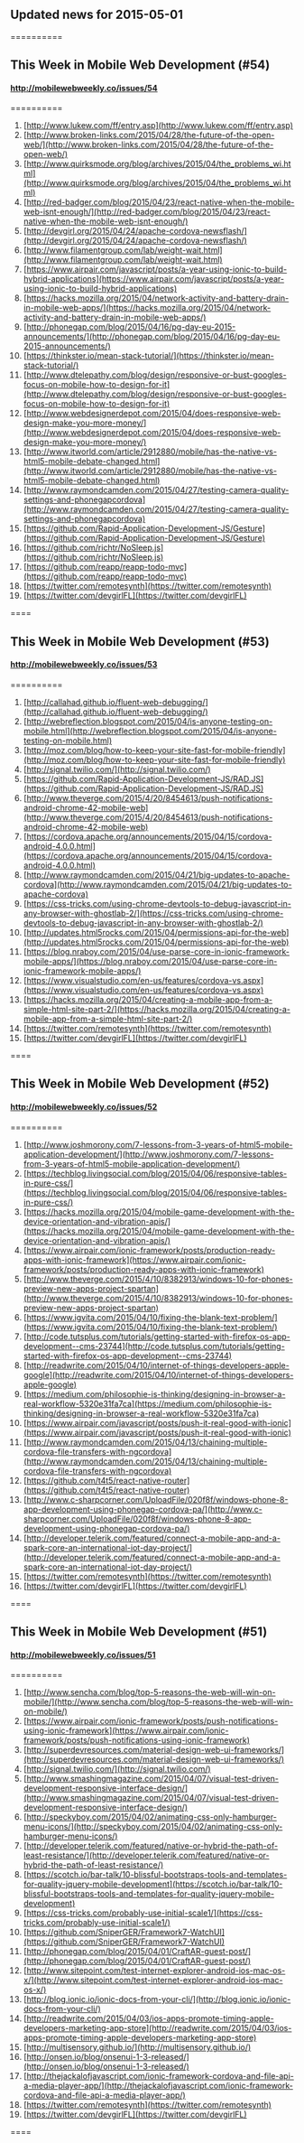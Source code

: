 ## Updated news for 2015-05-01 

==========
## This Week in Mobile Web Development (#54)
#### http://mobilewebweekly.co/issues/54

==========
  1. [http://www.lukew.com/ff/entry.asp](http://www.lukew.com/ff/entry.asp) 
  2. [http://www.broken-links.com/2015/04/28/the-future-of-the-open-web/](http://www.broken-links.com/2015/04/28/the-future-of-the-open-web/) 
  3. [http://www.quirksmode.org/blog/archives/2015/04/the_problems_wi.html](http://www.quirksmode.org/blog/archives/2015/04/the_problems_wi.html) 
  4. [http://red-badger.com/blog/2015/04/23/react-native-when-the-mobile-web-isnt-enough/](http://red-badger.com/blog/2015/04/23/react-native-when-the-mobile-web-isnt-enough/) 
  5. [http://devgirl.org/2015/04/24/apache-cordova-newsflash/](http://devgirl.org/2015/04/24/apache-cordova-newsflash/) 
  6. [http://www.filamentgroup.com/lab/weight-wait.html](http://www.filamentgroup.com/lab/weight-wait.html) 
  7. [https://www.airpair.com/javascript/posts/a-year-using-ionic-to-build-hybrid-applications](https://www.airpair.com/javascript/posts/a-year-using-ionic-to-build-hybrid-applications) 
  8. [https://hacks.mozilla.org/2015/04/network-activity-and-battery-drain-in-mobile-web-apps/](https://hacks.mozilla.org/2015/04/network-activity-and-battery-drain-in-mobile-web-apps/) 
  9. [http://phonegap.com/blog/2015/04/16/pg-day-eu-2015-announcements/](http://phonegap.com/blog/2015/04/16/pg-day-eu-2015-announcements/) 
  10. [https://thinkster.io/mean-stack-tutorial/](https://thinkster.io/mean-stack-tutorial/) 
  11. [http://www.dtelepathy.com/blog/design/responsive-or-bust-googles-focus-on-mobile-how-to-design-for-it](http://www.dtelepathy.com/blog/design/responsive-or-bust-googles-focus-on-mobile-how-to-design-for-it) 
  12. [http://www.webdesignerdepot.com/2015/04/does-responsive-web-design-make-you-more-money/](http://www.webdesignerdepot.com/2015/04/does-responsive-web-design-make-you-more-money/) 
  13. [http://www.itworld.com/article/2912880/mobile/has-the-native-vs-html5-mobile-debate-changed.html](http://www.itworld.com/article/2912880/mobile/has-the-native-vs-html5-mobile-debate-changed.html) 
  14. [http://www.raymondcamden.com/2015/04/27/testing-camera-quality-settings-and-phonegapcordova](http://www.raymondcamden.com/2015/04/27/testing-camera-quality-settings-and-phonegapcordova) 
  15. [https://github.com/Rapid-Application-Development-JS/Gesture](https://github.com/Rapid-Application-Development-JS/Gesture) 
  16. [https://github.com/richtr/NoSleep.js](https://github.com/richtr/NoSleep.js) 
  17. [https://github.com/reapp/reapp-todo-mvc](https://github.com/reapp/reapp-todo-mvc) 
  18. [https://twitter.com/remotesynth](https://twitter.com/remotesynth) 
  19. [https://twitter.com/devgirlFL](https://twitter.com/devgirlFL) 

====
## This Week in Mobile Web Development (#53)
#### http://mobilewebweekly.co/issues/53

==========
  1. [http://callahad.github.io/fluent-web-debugging/](http://callahad.github.io/fluent-web-debugging/) 
  2. [http://webreflection.blogspot.com/2015/04/is-anyone-testing-on-mobile.html](http://webreflection.blogspot.com/2015/04/is-anyone-testing-on-mobile.html) 
  3. [http://moz.com/blog/how-to-keep-your-site-fast-for-mobile-friendly](http://moz.com/blog/how-to-keep-your-site-fast-for-mobile-friendly) 
  4. [http://signal.twilio.com/](http://signal.twilio.com/) 
  6. [https://github.com/Rapid-Application-Development-JS/RAD.JS](https://github.com/Rapid-Application-Development-JS/RAD.JS) 
  7. [http://www.theverge.com/2015/4/20/8454613/push-notifications-android-chrome-42-mobile-web](http://www.theverge.com/2015/4/20/8454613/push-notifications-android-chrome-42-mobile-web) 
  8. [https://cordova.apache.org/announcements/2015/04/15/cordova-android-4.0.0.html](https://cordova.apache.org/announcements/2015/04/15/cordova-android-4.0.0.html) 
  9. [http://www.raymondcamden.com/2015/04/21/big-updates-to-apache-cordova](http://www.raymondcamden.com/2015/04/21/big-updates-to-apache-cordova) 
  10. [https://css-tricks.com/using-chrome-devtools-to-debug-javascript-in-any-browser-with-ghostlab-2/](https://css-tricks.com/using-chrome-devtools-to-debug-javascript-in-any-browser-with-ghostlab-2/) 
  11. [http://updates.html5rocks.com/2015/04/permissions-api-for-the-web](http://updates.html5rocks.com/2015/04/permissions-api-for-the-web) 
  12. [https://blog.nraboy.com/2015/04/use-parse-core-in-ionic-framework-mobile-apps/](https://blog.nraboy.com/2015/04/use-parse-core-in-ionic-framework-mobile-apps/) 
  13. [https://www.visualstudio.com/en-us/features/cordova-vs.aspx](https://www.visualstudio.com/en-us/features/cordova-vs.aspx) 
  14. [https://hacks.mozilla.org/2015/04/creating-a-mobile-app-from-a-simple-html-site-part-2/](https://hacks.mozilla.org/2015/04/creating-a-mobile-app-from-a-simple-html-site-part-2/) 
  15. [https://twitter.com/remotesynth](https://twitter.com/remotesynth) 
  16. [https://twitter.com/devgirlFL](https://twitter.com/devgirlFL) 

====
## This Week in Mobile Web Development (#52)
#### http://mobilewebweekly.co/issues/52

==========
  1. [http://www.joshmorony.com/7-lessons-from-3-years-of-html5-mobile-application-development/](http://www.joshmorony.com/7-lessons-from-3-years-of-html5-mobile-application-development/) 
  2. [https://techblog.livingsocial.com/blog/2015/04/06/responsive-tables-in-pure-css/](https://techblog.livingsocial.com/blog/2015/04/06/responsive-tables-in-pure-css/) 
  3. [https://hacks.mozilla.org/2015/04/mobile-game-development-with-the-device-orientation-and-vibration-apis/](https://hacks.mozilla.org/2015/04/mobile-game-development-with-the-device-orientation-and-vibration-apis/) 
  4. [https://www.airpair.com/ionic-framework/posts/production-ready-apps-with-ionic-framework](https://www.airpair.com/ionic-framework/posts/production-ready-apps-with-ionic-framework) 
  5. [http://www.theverge.com/2015/4/10/8382913/windows-10-for-phones-preview-new-apps-project-spartan](http://www.theverge.com/2015/4/10/8382913/windows-10-for-phones-preview-new-apps-project-spartan) 
  6. [https://www.igvita.com/2015/04/10/fixing-the-blank-text-problem/](https://www.igvita.com/2015/04/10/fixing-the-blank-text-problem/) 
  7. [http://code.tutsplus.com/tutorials/getting-started-with-firefox-os-app-development--cms-23744](http://code.tutsplus.com/tutorials/getting-started-with-firefox-os-app-development--cms-23744) 
  8. [http://readwrite.com/2015/04/10/internet-of-things-developers-apple-google](http://readwrite.com/2015/04/10/internet-of-things-developers-apple-google) 
  9. [https://medium.com/philosophie-is-thinking/designing-in-browser-a-real-workflow-5320e31fa7ca](https://medium.com/philosophie-is-thinking/designing-in-browser-a-real-workflow-5320e31fa7ca) 
  10. [https://www.airpair.com/javascript/posts/push-it-real-good-with-ionic](https://www.airpair.com/javascript/posts/push-it-real-good-with-ionic) 
  11. [http://www.raymondcamden.com/2015/04/13/chaining-multiple-cordova-file-transfers-with-ngcordova](http://www.raymondcamden.com/2015/04/13/chaining-multiple-cordova-file-transfers-with-ngcordova) 
  12. [https://github.com/t4t5/react-native-router](https://github.com/t4t5/react-native-router) 
  13. [http://www.c-sharpcorner.com/UploadFile/020f8f/windows-phone-8-app-development-using-phonegap-cordova-pa/](http://www.c-sharpcorner.com/UploadFile/020f8f/windows-phone-8-app-development-using-phonegap-cordova-pa/) 
  14. [http://developer.telerik.com/featured/connect-a-mobile-app-and-a-spark-core-an-international-iot-day-project/](http://developer.telerik.com/featured/connect-a-mobile-app-and-a-spark-core-an-international-iot-day-project/) 
  15. [https://twitter.com/remotesynth](https://twitter.com/remotesynth) 
  16. [https://twitter.com/devgirlFL](https://twitter.com/devgirlFL) 

====
## This Week in Mobile Web Development (#51)
#### http://mobilewebweekly.co/issues/51

==========
  1. [http://www.sencha.com/blog/top-5-reasons-the-web-will-win-on-mobile/](http://www.sencha.com/blog/top-5-reasons-the-web-will-win-on-mobile/) 
  2. [https://www.airpair.com/ionic-framework/posts/push-notifications-using-ionic-framework](https://www.airpair.com/ionic-framework/posts/push-notifications-using-ionic-framework) 
  3. [http://superdevresources.com/material-design-web-ui-frameworks/](http://superdevresources.com/material-design-web-ui-frameworks/) 
  4. [http://signal.twilio.com/](http://signal.twilio.com/) 
  6. [http://www.smashingmagazine.com/2015/04/07/visual-test-driven-development-responsive-interface-design/](http://www.smashingmagazine.com/2015/04/07/visual-test-driven-development-responsive-interface-design/) 
  7. [http://speckyboy.com/2015/04/02/animating-css-only-hamburger-menu-icons/](http://speckyboy.com/2015/04/02/animating-css-only-hamburger-menu-icons/) 
  8. [http://developer.telerik.com/featured/native-or-hybrid-the-path-of-least-resistance/](http://developer.telerik.com/featured/native-or-hybrid-the-path-of-least-resistance/) 
  9. [https://scotch.io/bar-talk/10-blissful-bootstraps-tools-and-templates-for-quality-jquery-mobile-development](https://scotch.io/bar-talk/10-blissful-bootstraps-tools-and-templates-for-quality-jquery-mobile-development) 
  10. [https://css-tricks.com/probably-use-initial-scale1/](https://css-tricks.com/probably-use-initial-scale1/) 
  11. [https://github.com/SniperGER/Framework7-WatchUI](https://github.com/SniperGER/Framework7-WatchUI) 
  12. [http://phonegap.com/blog/2015/04/01/CraftAR-guest-post/](http://phonegap.com/blog/2015/04/01/CraftAR-guest-post/) 
  13. [http://www.sitepoint.com/test-internet-explorer-android-ios-mac-os-x/](http://www.sitepoint.com/test-internet-explorer-android-ios-mac-os-x/) 
  14. [http://blog.ionic.io/ionic-docs-from-your-cli/](http://blog.ionic.io/ionic-docs-from-your-cli/) 
  15. [http://readwrite.com/2015/04/03/ios-apps-promote-timing-apple-developers-marketing-app-store](http://readwrite.com/2015/04/03/ios-apps-promote-timing-apple-developers-marketing-app-store) 
  16. [http://multisensory.github.io/](http://multisensory.github.io/) 
  17. [http://onsen.io/blog/onsenui-1-3-released/](http://onsen.io/blog/onsenui-1-3-released/) 
  18. [http://thejackalofjavascript.com/ionic-framework-cordova-and-file-api-a-media-player-app/](http://thejackalofjavascript.com/ionic-framework-cordova-and-file-api-a-media-player-app/) 
  19. [https://twitter.com/remotesynth](https://twitter.com/remotesynth) 
  20. [https://twitter.com/devgirlFL](https://twitter.com/devgirlFL) 

====
